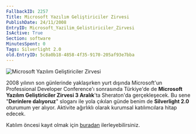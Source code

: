 ```yaml
---
FallbackID: 2257
Title: Microsoft Yazılım Geliştiriciler Zirvesi
PublishDate: 24/11/2008
EntryID: Microsoft_Yazilim_Gelistiriciler_Zirvesi
IsActive: True
Section: software
MinutesSpent: 0
Tags: Silverlight 2.0
old.EntryID: 5c8a0b18-4858-4f35-9170-205af93e7bba
---
```

![Microsoft Yazılım Geliştiriciler
Zirvesi](http://cdn.daron.yondem.com/assets/2257/24112008_1.jpg)

2008 yılının son günlerinde yaklaşırken yurt dışında Microsoft'un
Professional Developer Conference'ı sonrasında Türkiye'de de **Microsoft
Yazılım Geliştiriciler Zirvesi 3 Aralık**'ta Sheraton'da gerçekleşecek.
Bu sene "**Derinlere dalıyoruz**" sloganı ile yola çıkılan günde benim
de **Silverlight 2.0** oturumum yer alıyor. Aktivite ağırlıklı olarak
kurumsal katılımcılara hitap edecek.

Katılım öncesi kayıt olmak için
[buradan](http://msevents.microsoft.com/CUI/InviteOnly.aspx?EventID=CF-38-65-E3-FD-68-B0-AA-BC-6C-66-AB-AC-EE-AB-71&Culture=TR-TR)
ilerleyebilirsiniz.  


